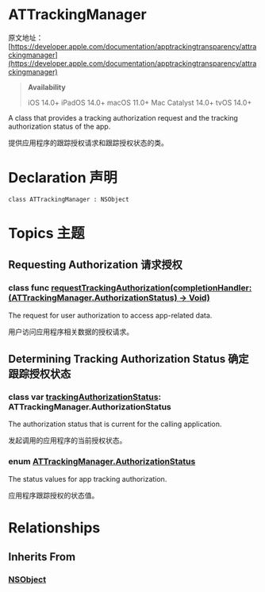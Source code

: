 # ATTrackingManager

原文地址：[https://developer.apple.com/documentation/apptrackingtransparency/attrackingmanager](https://developer.apple.com/documentation/apptrackingtransparency/attrackingmanager)

> **Availability**
> 
> iOS 14.0+
iPadOS 14.0+
macOS 11.0+
Mac Catalyst 14.0+
tvOS 14.0+

A class that provides a tracking authorization request and the tracking authorization status of the app.

提供应用程序的跟踪授权请求和跟踪授权状态的类。

# Declaration 声明

```
class ATTrackingManager : NSObject
```

# Topics 主题

## Requesting Authorization 请求授权

### class func [requestTrackingAuthorization(completionHandler: (ATTrackingManager.AuthorizationStatus) -> Void)](https://developer.apple.com/documentation/apptrackingtransparency/attrackingmanager/3547037-requesttrackingauthorization)

The request for user authorization to access app-related data.

用户访问应用程序相关数据的授权请求。

## Determining Tracking Authorization Status 确定跟踪授权状态

### class var [trackingAuthorizationStatus](https://developer.apple.com/documentation/apptrackingtransparency/attrackingmanager/3547038-trackingauthorizationstatus): ATTrackingManager.AuthorizationStatus

The authorization status that is current for the calling application.

发起调用的应用程序的当前授权状态。

### enum [ATTrackingManager.AuthorizationStatus](https://developer.apple.com/documentation/apptrackingtransparency/attrackingmanager/authorizationstatus)

The status values for app tracking authorization.

应用程序跟踪授权的状态值。

# Relationships

## Inherits From

### [NSObject](https://developer.apple.com/documentation/objectivec/nsobject)